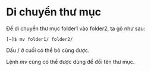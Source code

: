 # Di chuyển thư mục

Để di chuyển thư mục folder1 vào folder2, ta gõ như sau:

```text
[~]$ mv folder1/ folder2/
```

Dấu / ở cuối có thể bỏ cũng được.

Lệnh _mv_ cũng có thể được dùng để đổi tên thư mục.

